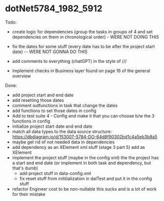 # dotNet5784_1982_5912

Todo:
- create logic for dependencies (group the tasks in groups of 4 and set dependencies on them in chronological order) - WERE NOT DOING THIS
- fix the dates for some stuff (every date has to be after the project start date) -- WERE NOT GONNA DO THIS
- add comments to everything (chatGPT) in the style of ///


- implement checks in Business layer found on page 16 of the general overview






Done:
- add project start and end date
- add resetting those dates
- comment outfunctions in task that change the dates
- add functions to set those dates in config
- Add to test suite 4 - Config and make it that you can choose b/w the 3 functions in config
- initialize project start date and end date
- match all data types to the data source structure: https://dbdiagram.io/d/153007-5784-DO-64d8f90302bd1c4a5eb3b8a5
- maybe get rid of not needed data in dependencies
- add dependency as an XElement xml stuff (stage 3 part 5) add as XElement
- implement the project stuff (maybe in the config xml) the the project has a start and end date (or implement in both task and dependency, but that's dumb)
	- add project stuff in data-config.xml
	- fix reset stuff from inititialization in dalTest and put it in the config stuff
- refactor Engineer cost to be non-nullable this sucks and is a lot of work for their mistake